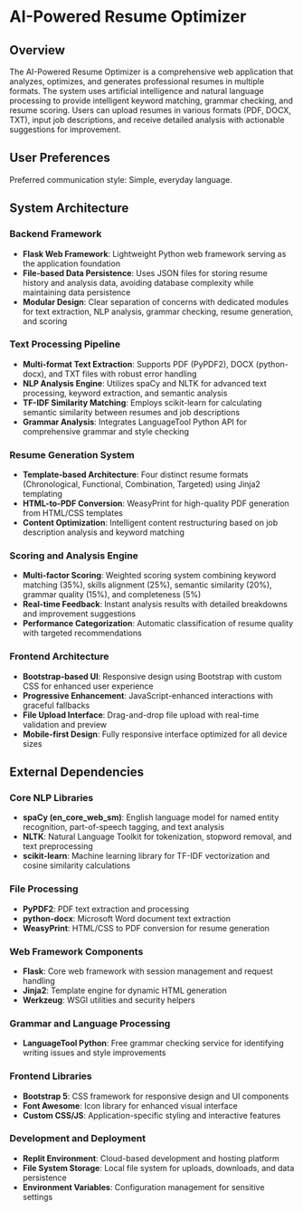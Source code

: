 # AI-Powered Resume Optimizer

## Overview

The AI-Powered Resume Optimizer is a comprehensive web application that analyzes, optimizes, and generates professional resumes in multiple formats. The system uses artificial intelligence and natural language processing to provide intelligent keyword matching, grammar checking, and resume scoring. Users can upload resumes in various formats (PDF, DOCX, TXT), input job descriptions, and receive detailed analysis with actionable suggestions for improvement.

## User Preferences

Preferred communication style: Simple, everyday language.

## System Architecture

### Backend Framework
- **Flask Web Framework**: Lightweight Python web framework serving as the application foundation
- **File-based Data Persistence**: Uses JSON files for storing resume history and analysis data, avoiding database complexity while maintaining data persistence
- **Modular Design**: Clear separation of concerns with dedicated modules for text extraction, NLP analysis, grammar checking, resume generation, and scoring

### Text Processing Pipeline
- **Multi-format Text Extraction**: Supports PDF (PyPDF2), DOCX (python-docx), and TXT files with robust error handling
- **NLP Analysis Engine**: Utilizes spaCy and NLTK for advanced text processing, keyword extraction, and semantic analysis
- **TF-IDF Similarity Matching**: Employs scikit-learn for calculating semantic similarity between resumes and job descriptions
- **Grammar Analysis**: Integrates LanguageTool Python API for comprehensive grammar and style checking

### Resume Generation System
- **Template-based Architecture**: Four distinct resume formats (Chronological, Functional, Combination, Targeted) using Jinja2 templating
- **HTML-to-PDF Conversion**: WeasyPrint for high-quality PDF generation from HTML/CSS templates
- **Content Optimization**: Intelligent content restructuring based on job description analysis and keyword matching

### Scoring and Analysis Engine
- **Multi-factor Scoring**: Weighted scoring system combining keyword matching (35%), skills alignment (25%), semantic similarity (20%), grammar quality (15%), and completeness (5%)
- **Real-time Feedback**: Instant analysis results with detailed breakdowns and improvement suggestions
- **Performance Categorization**: Automatic classification of resume quality with targeted recommendations

### Frontend Architecture
- **Bootstrap-based UI**: Responsive design using Bootstrap with custom CSS for enhanced user experience
- **Progressive Enhancement**: JavaScript-enhanced interactions with graceful fallbacks
- **File Upload Interface**: Drag-and-drop file upload with real-time validation and preview
- **Mobile-first Design**: Fully responsive interface optimized for all device sizes

## External Dependencies

### Core NLP Libraries
- **spaCy (en_core_web_sm)**: English language model for named entity recognition, part-of-speech tagging, and text analysis
- **NLTK**: Natural Language Toolkit for tokenization, stopword removal, and text preprocessing
- **scikit-learn**: Machine learning library for TF-IDF vectorization and cosine similarity calculations

### File Processing
- **PyPDF2**: PDF text extraction and processing
- **python-docx**: Microsoft Word document text extraction
- **WeasyPrint**: HTML/CSS to PDF conversion for resume generation

### Web Framework Components
- **Flask**: Core web framework with session management and request handling
- **Jinja2**: Template engine for dynamic HTML generation
- **Werkzeug**: WSGI utilities and security helpers

### Grammar and Language Processing
- **LanguageTool Python**: Free grammar checking service for identifying writing issues and style improvements

### Frontend Libraries
- **Bootstrap 5**: CSS framework for responsive design and UI components
- **Font Awesome**: Icon library for enhanced visual interface
- **Custom CSS/JS**: Application-specific styling and interactive features

### Development and Deployment
- **Replit Environment**: Cloud-based development and hosting platform
- **File System Storage**: Local file system for uploads, downloads, and data persistence
- **Environment Variables**: Configuration management for sensitive settings